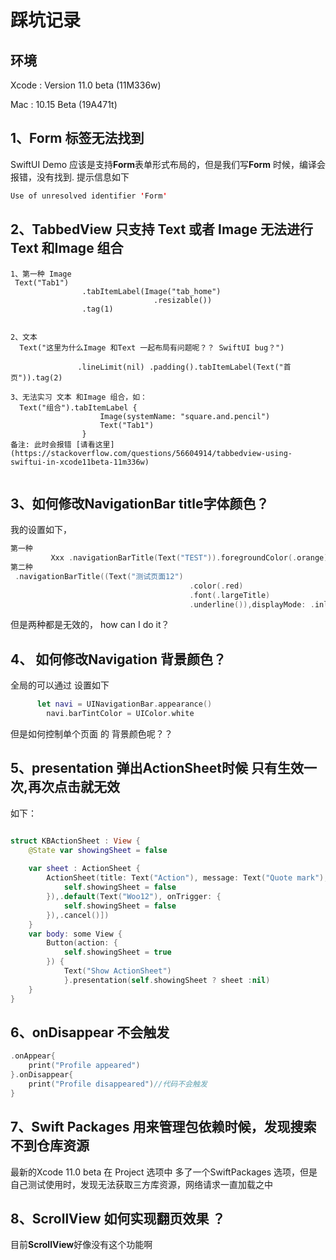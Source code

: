 # 踩坑记录

## 环境

Xcode : Version 11.0 beta (11M336w)

Mac : 10.15 Beta (19A471t)

 

## 1、Form 标签无法找到

 SwiftUI Demo 应该是支持**Form**表单形式布局的，但是我们写**Form** 时候，编译会报错，没有找到.
提示信息如下

``` Swift
Use of unresolved identifier 'Form'
```

## 2、TabbedView 只支持 Text 或者 Image 无法进行 Text 和Image 组合

``` SWiftUI 
1、第一种 Image
 Text("Tab1")
                .tabItemLabel(Image("tab_home")
                                .resizable())
                .tag(1)


2、文本
  Text("这里为什么Image 和Text 一起布局有问题呢？？ SwiftUI bug？")
               
               .lineLimit(nil) .padding().tabItemLabel(Text("首页")).tag(2)

3、无法实习 文本 和Image 组合，如：
  Text("组合").tabItemLabel {
                    Image(systemName: "square.and.pencil")
                    Text("Tab1")
                }
备注: 此时会报错 [请看这里](https://stackoverflow.com/questions/56604914/tabbedview-using-swiftui-in-xcode11beta-11m336w)


```

## 3、如何修改NavigationBar title字体颜色？

我的设置如下，
``` Swift 
第一种
         Xxx .navigationBarTitle(Text("TEST")).foregroundColor(.orange)
第二种
 .navigationBarTitle((Text("测试页面12")
                                        .color(.red)
                                        .font(.largeTitle)
                                        .underline()),displayMode: .inline)

```
但是两种都是无效的， how can I do it？

## 4、 如何修改Navigation 背景颜色？

全局的可以通过 设置如下
``` Swift
      let navi = UINavigationBar.appearance()
        navi.barTintColor = UIColor.white

```

但是如何控制单个页面 的 背景颜色呢？？

## 5、presentation 弹出ActionSheet时候 只有生效一次,再次点击就无效


如下：

``` Swift

struct KBActionSheet : View {
    @State var showingSheet = false
    
    var sheet : ActionSheet {
        ActionSheet(title: Text("Action"), message: Text("Quote mark"), buttons: [.default(Text("Woo"), onTrigger: {
            self.showingSheet = false
        }),.default(Text("Woo12"), onTrigger: {
            self.showingSheet = false
        }),.cancel()])
    }
    var body: some View {
        Button(action: {
            self.showingSheet = true
        }) {
            Text("Show ActionSheet")
            }.presentation(self.showingSheet ? sheet :nil)
    }
}

```


## 6、onDisappear 不会触发

``` Swift 
.onAppear{
    print("Profile appeared")
}.onDisappear{
    print("Profile disappeared")//代码不会触发
}
```

## 7、Swift Packages 用来管理包依赖时候，发现搜索不到仓库资源
最新的Xcode 11.0 beta 在 Project 选项中 多了一个SwiftPackages 选项，但是自己测试使用时，发现无法获取三方库资源，网络请求一直加载之中

## 8、ScrollView 如何实现翻页效果 ？
目前**ScrollView**好像没有这个功能啊


